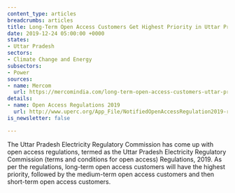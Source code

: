 ```yaml
---
content_type: articles
breadcrumbs: articles
title: Long-Term Open Access Customers Get Highest Priority in Uttar Pradesh
date: 2019-12-24 05:00:00 +0000
states:
- Uttar Pradesh
sectors:
- Climate Change and Energy
subsectors:
- Power
sources:
- name: Mercom
  url: https://mercomindia.com/long-term-open-access-customers-uttar-pradesh/
details:
- name: Open Access Regulations 2019
  url: http://www.uperc.org/App_File/NotifiedOpenAccessRegulation2019-rar12112019114540AM.rar
is_newsletter: false

---
```

The Uttar Pradesh Electricity Regulatory Commission has come up with open access regulations, termed as the Uttar Pradesh Electricity Regulatory Commission (terms and conditions for open access) Regulations, 2019. As per the regulations, long-term open access customers will have the highest priority, followed by the medium-term open access customers and then short-term open access customers.
